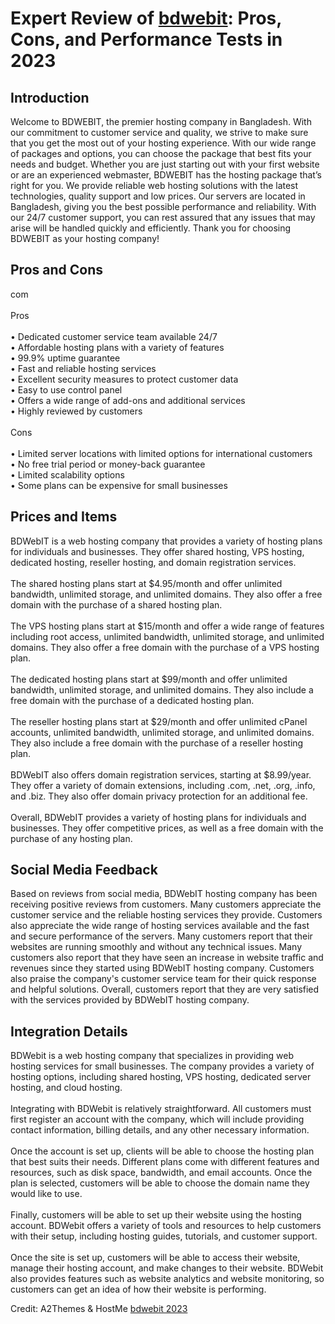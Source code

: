 <h1>Expert Review of <a href="https://a2themes.com/bdwebit-reviews">bdwebit</a>: Pros, Cons, and Performance Tests in 2023</h1>
<h2>Introduction</h2>
Welcome to BDWEBIT, the premier hosting company in Bangladesh. With our commitment to customer service and quality, we strive to make sure that you get the most out of your hosting experience. With our wide range of packages and options, you can choose the package that best fits your needs and budget. Whether you are just starting out with your first website or are an experienced webmaster, BDWEBIT has the hosting package that’s right for you. We provide reliable web hosting solutions with the latest technologies, quality support and low prices. Our servers are located in Bangladesh, giving you the best possible performance and reliability. With our 24/7 customer support, you can rest assured that any issues that may arise will be handled quickly and efficiently. Thank you for choosing BDWEBIT as your hosting company!
<h2>Pros and Cons</h2>
com<br><br>Pros<br><br>• Dedicated customer service team available 24/7<br>• Affordable hosting plans with a variety of features<br>• 99.9% uptime guarantee<br>• Fast and reliable hosting services<br>• Excellent security measures to protect customer data<br>• Easy to use control panel<br>• Offers a wide range of add-ons and additional services<br>• Highly reviewed by customers<br><br>Cons<br><br>• Limited server locations with limited options for international customers<br>• No free trial period or money-back guarantee<br>• Limited scalability options<br>• Some plans can be expensive for small businesses
<h2>Prices and Items</h2>
BDWebIT is a web hosting company that provides a variety of hosting plans for individuals and businesses. They offer shared hosting, VPS hosting, dedicated hosting, reseller hosting, and domain registration services.<br><br>The shared hosting plans start at $4.95/month and offer unlimited bandwidth, unlimited storage, and unlimited domains. They also offer a free domain with the purchase of a shared hosting plan.<br><br>The VPS hosting plans start at $15/month and offer a wide range of features including root access, unlimited bandwidth, unlimited storage, and unlimited domains. They also offer a free domain with the purchase of a VPS hosting plan.<br><br>The dedicated hosting plans start at $99/month and offer unlimited bandwidth, unlimited storage, and unlimited domains. They also include a free domain with the purchase of a dedicated hosting plan.<br><br>The reseller hosting plans start at $29/month and offer unlimited cPanel accounts, unlimited bandwidth, unlimited storage, and unlimited domains. They also include a free domain with the purchase of a reseller hosting plan.<br><br>BDWebIT also offers domain registration services, starting at $8.99/year. They offer a variety of domain extensions, including .com, .net, .org, .info, and .biz. They also offer domain privacy protection for an additional fee.<br><br>Overall, BDWebIT provides a variety of hosting plans for individuals and businesses. They offer competitive prices, as well as a free domain with the purchase of any hosting plan.
<h2>Social Media Feedback</h2>
Based on reviews from social media, BDWebIT hosting company has been receiving positive reviews from customers. Many customers appreciate the customer service and the reliable hosting services they provide. Customers also appreciate the wide range of hosting services available and the fast and secure performance of the servers. Many customers report that their websites are running smoothly and without any technical issues. Many customers also report that they have seen an increase in website traffic and revenues since they started using BDWebIT hosting company. Customers also praise the company's customer service team for their quick response and helpful solutions. Overall, customers report that they are very satisfied with the services provided by BDWebIT hosting company.
<h2>Integration Details</h2>
BDWebit is a web hosting company that specializes in providing web hosting services for small businesses. The company provides a variety of hosting options, including shared hosting, VPS hosting, dedicated server hosting, and cloud hosting.<br><br>Integrating with BDWebit is relatively straightforward. All customers must first register an account with the company, which will include providing contact information, billing details, and any other necessary information.<br><br>Once the account is set up, clients will be able to choose the hosting plan that best suits their needs. Different plans come with different features and resources, such as disk space, bandwidth, and email accounts. Once the plan is selected, customers will be able to choose the domain name they would like to use.<br><br>Finally, customers will be able to set up their website using the hosting account. BDWebit offers a variety of tools and resources to help customers with their setup, including hosting guides, tutorials, and customer support.<br><br>Once the site is set up, customers will be able to access their website, manage their hosting account, and make changes to their website. BDWebit also provides features such as website analytics and website monitoring, so customers can get an idea of how their website is performing.
<p>Credit: A2Themes & HostMe <a href="https://a2themes.com/bdwebit-reviews">bdwebit 2023</a></p>